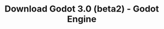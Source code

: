 ---
# Generated by /tools/generators/src/download_archive_generator !!! do not edit by hand !!!
title: 'Download Godot 3.0 (beta2) - Godot Engine'
type: 'download/archive'
name: '3.0'
flavor: 'beta2'
release_date: '2017-12-21T02:00:00-00:00'
release_notes: 'article/dev-snapshot-godot-3-0-beta-2/'
primaryPlatforms:
  - 'android.apk'
  - 'linux.64'
  - 'macos.universal'
  - 'windows.64'
  - 'linux_server.headless.64'
  - 'web'
  - 'templates'
links:
  android.apk:
    name: 'android.apk'
    title: 'Android'
    caption: 'APK Universal (ARM64 + ARMv7 + x86_64 + x86)'
    tags:
      - 'APK download'
      - 'ARM64/v7'
      - 'x86 (64 & 32 bit)'
    hosts:
      github_builds:
        regular: 'https://github.com/godotengine/godot-builds/releases/download/3.0-beta2/Godot_v3.0-beta2_android_editor.apk'
        mono: '#'
      github:
        regular: 'https://github.com/godotengine/godot/releases/download/3.0-beta2/Godot_v3.0-beta2_android_editor.apk'
        mono: '#'
  linux.64:
    name: 'linux.64'
    title: 'Linux'
    caption: 'Padrão (x86_64)'
    tags:
      - '64 bit'
    hosts:
      github_builds:
        regular: 'https://github.com/godotengine/godot-builds/releases/download/3.0-beta2/Godot_v3.0-beta2_x11.64.zip'
        mono: 'https://github.com/godotengine/godot-builds/releases/download/3.0-beta2/Godot_v3.0-beta2_mono_x11_64.zip'
      github:
        regular: 'https://github.com/godotengine/godot/releases/download/3.0-beta2/Godot_v3.0-beta2_x11.64.zip'
        mono: 'https://github.com/godotengine/godot/releases/download/3.0-beta2/Godot_v3.0-beta2_mono_x11_64.zip'
  macos.universal:
    name: 'macos.universal'
    title: 'macOS'
    caption: 'Universal (x86_64 + Silício da Apple)'
    tags:
      - 'Intel/Apple Silicon'
      - '64 bit'
    hosts:
      github_builds:
        regular: 'https://github.com/godotengine/godot-builds/releases/download/3.0-beta2/Godot_v3.0-beta2_osx.universal.zip'
        mono: 'https://github.com/godotengine/godot-builds/releases/download/3.0-beta2/Godot_v3.0-beta2_mono_osx.universal.zip'
      github:
        regular: 'https://github.com/godotengine/godot/releases/download/3.0-beta2/Godot_v3.0-beta2_osx.universal.zip'
        mono: 'https://github.com/godotengine/godot/releases/download/3.0-beta2/Godot_v3.0-beta2_mono_osx.universal.zip'
  windows.64:
    name: 'windows.64'
    title: 'Windows'
    caption: 'Padrão (x86_64)'
    tags:
      - '64 bit'
    hosts:
      github_builds:
        regular: 'https://github.com/godotengine/godot-builds/releases/download/3.0-beta2/Godot_v3.0-beta2_win64.exe.zip'
        mono: 'https://github.com/godotengine/godot-builds/releases/download/3.0-beta2/Godot_v3.0-beta2_mono_win64.zip'
      github:
        regular: 'https://github.com/godotengine/godot/releases/download/3.0-beta2/Godot_v3.0-beta2_win64.exe.zip'
        mono: 'https://github.com/godotengine/godot/releases/download/3.0-beta2/Godot_v3.0-beta2_mono_win64.zip'
  linux_server.headless.64:
    name: 'linux_server.headless.64'
    title: 'Linux Server'
    caption: 'Headless (x86_64)'
    tags:
      - '64 bit'
      - 'Headless'
    hosts:
      github_builds:
        regular: 'https://github.com/godotengine/godot-builds/releases/download/3.0-beta2/Godot_v3.0-beta2_linux_headless.64.zip'
        mono: 'https://github.com/godotengine/godot-builds/releases/download/3.0-beta2/Godot_v3.0-beta2_mono_linux_headless_64.zip'
      github:
        regular: 'https://github.com/godotengine/godot/releases/download/3.0-beta2/Godot_v3.0-beta2_linux_headless.64.zip'
        mono: 'https://github.com/godotengine/godot/releases/download/3.0-beta2/Godot_v3.0-beta2_mono_linux_headless_64.zip'
  web:
    name: 'web'
    title: 'Editor Web'
    caption: ''
    tags:
      - 'Self-hosted'
      - 'Cross-platform'
    hosts:
      github_builds:
        regular: 'https://github.com/godotengine/godot-builds/releases/download/3.0-beta2/Godot_v3.0-beta2_web_editor.zip'
        mono: '#'
      github:
        regular: 'https://github.com/godotengine/godot/releases/download/3.0-beta2/Godot_v3.0-beta2_web_editor.zip'
        mono: '#'
  linux.32:
    name: 'linux.32'
    title: 'Linux'
    caption: 'Padrão (x86)'
    tags:
      - '32 bit'
    hosts:
      github_builds:
        regular: 'https://github.com/godotengine/godot-builds/releases/download/3.0-beta2/Godot_v3.0-beta2_x11.32.zip'
        mono: 'https://github.com/godotengine/godot-builds/releases/download/3.0-beta2/Godot_v3.0-beta2_mono_x11_32.zip'
      github:
        regular: 'https://github.com/godotengine/godot/releases/download/3.0-beta2/Godot_v3.0-beta2_x11.32.zip'
        mono: 'https://github.com/godotengine/godot/releases/download/3.0-beta2/Godot_v3.0-beta2_mono_x11_32.zip'
  windows.32:
    name: 'windows.32'
    title: 'Windows'
    caption: 'Padrão (x86)'
    tags:
      - '32 bit'
    hosts:
      github_builds:
        regular: 'https://github.com/godotengine/godot-builds/releases/download/3.0-beta2/Godot_v3.0-beta2_win32.exe.zip'
        mono: 'https://github.com/godotengine/godot-builds/releases/download/3.0-beta2/Godot_v3.0-beta2_mono_win32.zip'
      github:
        regular: 'https://github.com/godotengine/godot/releases/download/3.0-beta2/Godot_v3.0-beta2_win32.exe.zip'
        mono: 'https://github.com/godotengine/godot/releases/download/3.0-beta2/Godot_v3.0-beta2_mono_win32.zip'
  linux_server.64:
    name: 'linux_server.64'
    title: 'Servidor Linux'
    caption: 'Padrão (x86_64)'
    tags:
      - '64 bit'
    hosts:
      github_builds:
        regular: 'https://github.com/godotengine/godot-builds/releases/download/3.0-beta2/Godot_v3.0-beta2_linux_server.64.zip'
        mono: 'https://github.com/godotengine/godot-builds/releases/download/3.0-beta2/Godot_v3.0-beta2_mono_linux_server_64.zip'
      github:
        regular: 'https://github.com/godotengine/godot/releases/download/3.0-beta2/Godot_v3.0-beta2_linux_server.64.zip'
        mono: 'https://github.com/godotengine/godot/releases/download/3.0-beta2/Godot_v3.0-beta2_mono_linux_server_64.zip'
  aar_library:
    name: 'aar_library'
    title: 'Biblioteca de AAR'
    caption: ''
    tags:
      - 'Android plugins'
      - 'Java'
      - 'Kotlin'
    hosts:
      github_builds:
        regular: 'https://github.com/godotengine/godot-builds/releases/download/3.0-beta2/godot-lib.3.0.beta2.release.aar'
        mono: 'https://github.com/godotengine/godot-builds/releases/download/3.0-beta2/godot-lib.3.0.beta2.mono.release.aar'
      github:
        regular: 'https://github.com/godotengine/godot/releases/download/3.0-beta2/godot-lib.3.0.beta2.release.aar'
        mono: 'https://github.com/godotengine/godot/releases/download/3.0-beta2/godot-lib.3.0.beta2.mono.release.aar'
  templates:
    name: 'templates'
    title: 'Modelos de exportação'
    caption: ''
    tags:
      - 'Utilizado para exportar os seus jogos para todas as plataformas suportadas'
    hosts:
      github_builds:
        regular: 'https://github.com/godotengine/godot-builds/releases/download/3.0-beta2/Godot_v3.0-beta2_export_templates.tpz'
        mono: 'https://github.com/godotengine/godot-builds/releases/download/3.0-beta2/Godot_v3.0-beta2_mono_export_templates.tpz'
      github:
        regular: 'https://github.com/godotengine/godot/releases/download/3.0-beta2/Godot_v3.0-beta2_export_templates.tpz'
        mono: 'https://github.com/godotengine/godot/releases/download/3.0-beta2/Godot_v3.0-beta2_mono_export_templates.tpz'
---